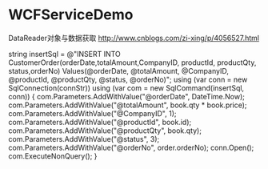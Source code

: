 # WCFServiceDemo

DataReader对象与数据获取
http://www.cnblogs.com/zi-xing/p/4056527.html

string insertSql = @"INSERT INTO CustomerOrder(orderDate,totalAmount,CompanyID, productId, productQty, status,orderNo)
                     Values(@orderDate, @totalAmount, @CompanyID, @productId, @productQty, @status, @orderNo)";
                using (var conn = new SqlConnection(connStr))
                using (var com = new SqlCommand(insertSql, conn))
                {
                    com.Parameters.AddWithValue("@orderDate", DateTime.Now);
                    com.Parameters.AddWithValue("@totalAmount", book.qty * book.price);
                    com.Parameters.AddWithValue("@CompanyID", 1);
                    com.Parameters.AddWithValue("@productId", book.id);
                    com.Parameters.AddWithValue("@productQty", book.qty);
                    com.Parameters.AddWithValue("@status", 3);
                    com.Parameters.AddWithValue("@orderNo", order.orderNo);
                    conn.Open();
                    com.ExecuteNonQuery();
                }
